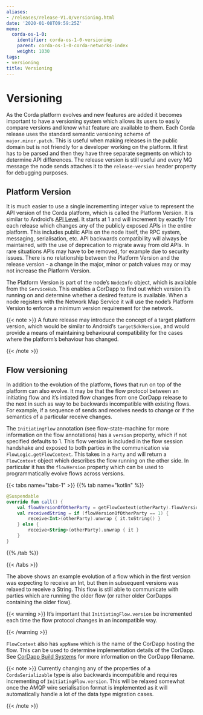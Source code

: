 ```yaml
---
aliases:
- /releases/release-V1.0/versioning.html
date: '2020-01-08T09:59:25Z'
menu:
  corda-os-1-0:
    identifier: corda-os-1-0-versioning
    parent: corda-os-1-0-corda-networks-index
    weight: 1030
tags:
- versioning
title: Versioning
---
```



# Versioning

As the Corda platform evolves and new features are added it becomes important to have a versioning system which allows
its users to easily compare versions and know what feature are available to them. Each Corda release uses the standard
semantic versioning scheme of `major.minor.patch`. This is useful when making releases in the public domain but is not
friendly for a developer working on the platform. It first has to be parsed and then they have three separate segments on
which to determine API differences. The release version is still useful and every MQ message the node sends attaches it
to the `release-version` header property for debugging purposes.


## Platform Version

It is much easier to use a single incrementing integer value to represent the API version of the Corda platform, which
is called the Platform Version. It is similar to Android’s [API Level](https://developer.android.com/guide/topics/manifest/uses-sdk-element.html).
It starts at 1 and will increment by exactly 1 for each release which changes any of the publicly exposed APIs in the
entire platform. This includes public APIs on the node itself, the RPC system, messaging, serialisation, etc. API backwards
compatibility will always be maintained, with the use of deprecation to migrate away from old APIs. In rare situations
APIs may have to be removed, for example due to security issues. There is no relationship between the Platform Version
and the release version - a change in the major, minor or patch values may or may not increase the Platform Version.

The Platform Version is part of the node’s `NodeInfo` object, which is available from the `ServiceHub`. This enables
a CorDapp to find out which version it’s running on and determine whether a desired feature is available. When a node
registers with the Network Map Service it will use the node’s Platform Version to enforce a minimum version requirement
for the network.

{{< note >}}
A future release may introduce the concept of a target platform version, which would be similar to Android’s
`targetSdkVersion`, and would provide a means of maintaining behavioural compatibility for the cases where the
platform’s behaviour has changed.

{{< /note >}}

## Flow versioning

In addition to the evolution of the platform, flows that run on top of the platform can also evolve. It may be that the
flow protocol between an initiating flow and it’s intiated flow changes from one CorDapp release to the next in such as
way to be backwards incompatible with existing flows. For example, if a sequence of sends and receives needs to change
or if the semantics of a particular receive changes.

The `InitiatingFlow` annotation (see flow-state-machine for more information on the flow annotations) has a `version`
property, which if not specified defaults to 1. This flow version is included in the flow session handshake and exposed
to both parties in the communication via `FlowLogic.getFlowContext`. This takes in a `Party` and will return a
`FlowContext` object which describes the flow running on the other side. In particular it has the `flowVersion` property
which can be used to programmatically evolve flows across versions.

{{< tabs name="tabs-1" >}}
{{% tab name="kotlin" %}}
```kotlin
@Suspendable
override fun call() {
    val flowVersionOfOtherParty = getFlowContext(otherParty).flowVersion
    val receivedString = if (flowVersionOfOtherParty == 1) {
        receive<Int>(otherParty).unwrap { it.toString() }
    } else {
        receive<String>(otherParty).unwrap { it }
    }
}
```
{{% /tab %}}

{{< /tabs >}}

The above shows an example evolution of a flow which in the first version was expecting to receive an Int, but then
in subsequent versions was relaxed to receive a String. This flow is still able to communicate with parties which are
running the older flow (or rather older CorDapps containing the older flow).


{{< warning >}}
It’s important that `InitiatingFlow.version` be incremented each time the flow protocol changes in an
incompatible way.

{{< /warning >}}


`FlowContext` also has `appName` which is the name of the CorDapp hosting the flow. This can be used to determine
implementation details of the CorDapp. See [CorDapp Build Systems](cordapp-build-systems.md) for more information on the CorDapp filename.

{{< note >}}
Currently changing any of the properties of a `CordaSerializable` type is also backwards incompatible and
requires incrementing of `InitiatingFlow.version`. This will be relaxed somewhat once the AMQP wire serialisation
format is implemented as it will automatically handle a lot of the data type migration cases.

{{< /note >}}
